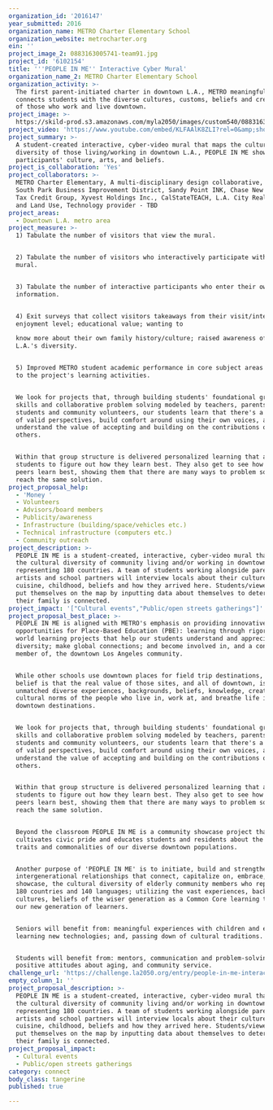 ```yaml
---
organization_id: '2016147'
year_submitted: 2016
organization_name: METRO Charter Elementary School
organization_website: metrocharter.org
ein: ''
project_image_2: 0883163005741-team91.jpg
project_id: '6102154'
title: '''PEOPLE IN ME'' Interactive Cyber Mural'
organization_name_2: METRO Charter Elementary School
organization_activity: >-
  The first parent-initiated charter in downtown L.A., METRO meaningfully
  connects students with the diverse cultures, customs, beliefs and creativity
  of those who work and live downtown.
project_image: >-
  https://skild-prod.s3.amazonaws.com/myla2050/images/custom540/0883163005741-team91.jpg
project_video: 'https://www.youtube.com/embed/KLFAAlK8ZLI?rel=0&amp;showinfo=0'
project_summary: >-
  A student-created interactive, cyber-video mural that maps the cultural
  diversity of those living/working in downtown L.A., PEOPLE IN ME showcases
  participants' culture, arts, and beliefs.
project_is_collaboration: 'Yes'
project_collaborators: >-
  METRO Charter Elementary, A multi-disciplinary design collaborative, CHA:COL,
  South Park Business Improvement District, Sandy Point INK, Chase New Markets
  Tax Credit Group, Xyvest Holdings Inc., CalStateTEACH, L.A. City Real Estate
  and Land Use, Technology provider - TBD
project_areas:
  - Downtown L.A. metro area
project_measure: >-
  1) Tabulate the number of visitors that view the mural.


  2) Tabulate the number of visitors who interactively participate with the
  mural.


  3) Tabulate the number of interactive participants who enter their own
  information.


  4) Exit surveys that collect visitors takeaways from their visit/interaction:
  enjoyment level; educational value; wanting to

  know more about their own family history/culture; raised awareness of downtown
  L.A.'s diversity.


  5) Improved METRO student academic performance in core subject areas connected
  to the project's learning activities.


  We look for projects that, through building students' foundational group-work
  skills and collaborative problem solving modeled by teachers, parents, other
  students and community volunteers, our students learn that there's a diversity
  of valid perspectives, build comfort around using their own voices, and
  understand the value of accepting and building on the contributions of
  others. 


  Within that group structure is delivered personalized learning that allow our
  students to figure out how they learn best. They also get to see how their
  peers learn best, showing them that there are many ways to problem solve and
  reach the same solution.
project_proposal_help:
  - 'Money '
  - Volunteers
  - Advisors/board members
  - Publicity/awareness
  - Infrastructure (building/space/vehicles etc.)
  - Technical infrastructure (computers etc.)
  - Community outreach
project_description: >-
  PEOPLE IN ME is a student-created, interactive, cyber-video mural that maps
  the cultural diversity of community living and/or working in downtown L.A.,
  representing 180 countries. A team of students working alongside parents,
  artists and school partners will interview locals about their culture, arts,
  cuisine, childhood, beliefs and how they arrived here. Students/viewers will
  put themselves on the map by inputting data about themselves to determine how
  their family is connected.
project_impact: '["Cultural events","Public/open streets gatherings"]'
project_proposal_best_place: >-
  PEOPLE IN ME is aligned with METRO's emphasis on providing innovative
  opportunities for Place-Based Education (PBE): learning through rigorous, real
  world learning projects that help our students understand and appreciate
  diversity; make global connections; and become involved in, and a contributing
  member of, the downtown Los Angeles community.


  While other schools use downtown places for field trip destinations, METRO's
  belief is that the real value of those sites, and all of downtown, is the
  unmatched diverse experiences, backgrounds, beliefs, knowledge, creativity and
  cultural norms of the people who live in, work at, and breathe life into our
  downtown destinations.


  We look for projects that, through building students' foundational group-work
  skills and collaborative problem solving modeled by teachers, parents, other
  students and community volunteers, our students learn that there's a diversity
  of valid perspectives, build comfort around using their own voices, and
  understand the value of accepting and building on the contributions of
  others. 


  Within that group structure is delivered personalized learning that allow our
  students to figure out how they learn best. They also get to see how their
  peers learn best, showing them that there are many ways to problem solve and
  reach the same solution.


  Beyond the classroom PEOPLE IN ME is a community showcase project that
  cultivates civic pride and educates students and residents about the positive
  traits and commonalities of our diverse downtown populations.


  Another purpose of 'PEOPLE IN ME' is to initiate, build and strengthen
  intergenerational relationships that connect, capitalize on, embrace, and
  showcase, the cultural diversity of elderly community members who represent
  180 countries and 140 languages; utilizing the vast experiences, backgrounds,
  cultures, beliefs of the wiser generation as a Common Core learning tool for
  our new generation of learners.


  Seniors will benefit from: meaningful experiences with children and educators;
  learning new technologies; and, passing down of cultural traditions.  


  Students will benefit from: mentors, communication and problem-solving skills,
  positive attitudes about aging, and community service.
challenge_url: 'https://challenge.la2050.org/entry/people-in-me-interactive-cyber-mural'
empty_column_1: ''
project_proposal_description: >-
  PEOPLE IN ME is a student-created, interactive, cyber-video mural that maps
  the cultural diversity of community living and/or working in downtown L.A.,
  representing 180 countries. A team of students working alongside parents,
  artists and school partners will interview locals about their culture, arts,
  cuisine, childhood, beliefs and how they arrived here. Students/viewers will
  put themselves on the map by inputting data about themselves to determine how
  their family is connected.
project_proposal_impact:
  - Cultural events
  - Public/open streets gatherings
category: connect
body_class: tangerine
published: true

---
```

